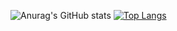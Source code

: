 ![Anurag's GitHub stats](https://github-readme-stats.vercel.app/api?username=TsaiRongFu&count_private=true&include_all_commits=true&show_icons=true&theme=radical)
[![Top Langs](https://github-readme-stats.vercel.app/api/top-langs/?username=TsaiRongFu&layout=compact)](https://github.com/TsaiRongFu)


